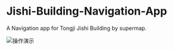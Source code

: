 # Jishi-Building-Navigation-App
A Navigation app for Tongji Jishi Building by supermap.



![操作演示](assets/操作演示-16775709688851.gif)
